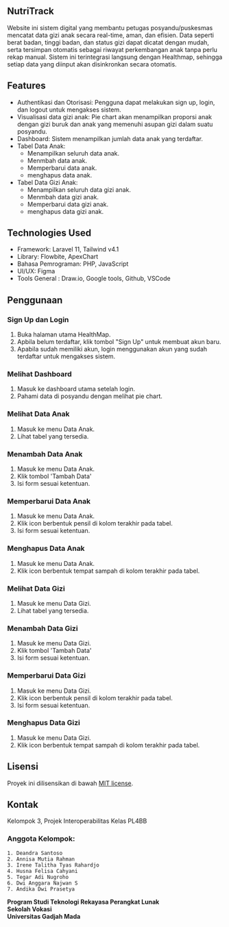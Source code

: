 ## NutriTrack

Website ini sistem digital yang membantu petugas posyandu/puskesmas mencatat data gizi anak secara real-time, aman, dan efisien. Data seperti berat badan, tinggi badan, dan status gizi dapat dicatat dengan mudah, serta tersimpan otomatis sebagai riwayat perkembangan anak tanpa perlu rekap manual. Sistem ini terintegrasi langsung dengan Healthmap, sehingga setiap data yang diinput akan disinkronkan secara otomatis. 

## Features

* Authentikasi dan Otorisasi: Pengguna dapat melakukan sign up, login, dan logout untuk mengakses sistem.
* Visualisasi data gizi anak: Pie chart akan menampilkan  proporsi anak dengan gizi buruk dan anak yang memenuhi asupan gizi dalam suatu posyandu.
* Dashboard: Sistem menampilkan jumlah data anak yang terdaftar.
* Tabel Data Anak:
    * Menampilkan seluruh data anak.
    * Menmbah data anak.
    * Memperbarui data anak.
    * menghapus data anak.
* Tabel Data Gizi Anak:
    * Menampilkan seluruh data gizi anak.
    * Menmbah data gizi anak.
    * Memperbarui data gizi anak.
    * menghapus data gizi anak.

## Technologies Used

* Framework: Laravel 11, Tailwind v4.1
* Library: Flowbite, ApexChart
* Bahasa Pemrograman: PHP, JavaScript
* UI/UX: Figma
* Tools General : Draw.io, Google tools, Github, VSCode

## Penggunaan

### Sign Up dan Login
1. Buka halaman utama HealthMap.
2. Apbila belum terdaftar, klik tombol "Sign Up" untuk membuat akun baru.
3. Apabila sudah memiliki akun, login menggunakan akun yang sudah terdaftar untuk mengakses sistem.

### Melihat Dashboard
1. Masuk ke dashboard utama setelah login.
2. Pahami data di posyandu dengan melihat pie chart.

### Melihat Data Anak
1. Masuk ke menu Data Anak.
2. Lihat tabel yang tersedia.
   
### Menambah Data Anak
1. Masuk ke menu Data Anak.
2. Klik tombol 'Tambah Data'
3. Isi form sesuai ketentuan.
   
### Memperbarui Data Anak
1. Masuk ke menu Data Anak.
2. Klik icon berbentuk pensil di kolom terakhir pada tabel.
3. Isi form sesuai ketentuan.
   
### Menghapus Data Anak
1. Masuk ke menu Data Anak.
2. Klik icon berbentuk tempat sampah di kolom terakhir pada tabel.

### Melihat Data Gizi
1. Masuk ke menu Data Gizi.
2. Lihat tabel yang tersedia.
   
### Menambah Data Gizi
1. Masuk ke menu Data Gizi.
2. Klik tombol 'Tambah Data'
3. Isi form sesuai ketentuan.
   
### Memperbarui Data Gizi
1. Masuk ke menu Data Gizi.
2. Klik icon berbentuk pensil di kolom terakhir pada tabel.
3. Isi form sesuai ketentuan.
   
### Menghapus Data Gizi
1. Masuk ke menu Data Gizi.
2. Klik icon berbentuk tempat sampah di kolom terakhir pada tabel.

## Lisensi

Proyek ini dilisensikan di bawah [MIT license](https://opensource.org/licenses/MIT).

## Kontak

Kelompok 3, Projek Interoperabilitas Kelas PL4BB

### Anggota Kelompok:

    1. Deandra Santoso             
    2. Annisa Mutia Rahman         
    3. Irene Talitha Tyas Rahardjo 
    4. Husna Felisa Cahyani       
    5. Tegar Adi Nugroho           
    6. Dwi Anggara Najwan S        
    7. Andika Dwi Prasetya        

<b>Program Studi Teknologi Rekayasa Perangkat Lunak</b><br>
<b>Sekolah Vokasi</b><br>
<b>Universitas Gadjah Mada</b><br>
